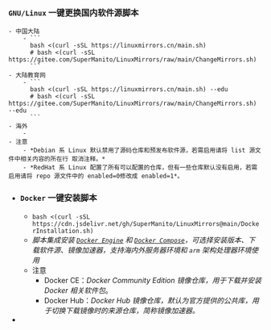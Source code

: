 ### `GNU/Linux` 一键更换国内软件源脚本
	- 中国大陆
		- ```
		  bash <(curl -sSL https://linuxmirrors.cn/main.sh)
		  # bash <(curl -sSL https://gitee.com/SuperManito/LinuxMirrors/raw/main/ChangeMirrors.sh)
		  ```
	- 大陆教育网
		- ```
		  bash <(curl -sSL https://linuxmirrors.cn/main.sh) --edu
		  # bash <(curl -sSL https://gitee.com/SuperManito/LinuxMirrors/raw/main/ChangeMirrors.sh) --edu
		  ```
	- 海外
		-
	- 注意
		- *Debian 系 Linux 默认禁用了源码仓库和预发布软件源，若需启用请将 list 源文件中相关内容的所在行 取消注释。*
		- *RedHat 系 Linux 配置了所有可以配置的仓库，但有一些仓库默认没有启用，若需启用请将 repo 源文件中的 enabled=0修改成 enabled=1*。
- ### `Docker` 一键安装脚本
	- `bash <(curl -sSL https://cdn.jsdelivr.net/gh/SuperManito/LinuxMirrors@main/DockerInstallation.sh)`
	- *脚本集成安装 [`Docker Engine`](https://docs.docker.com/engine) 和 [`Docker Compose`](https://docs.docker.com/compose)，可选择安装版本、下载软件源、镜像加速器，支持海内外服务器环境和 `arm` 架构处理器环境使用*
	- 注意
		- Docker CE：*Docker Community Edition 镜像仓库，用于下载并安装 Docker 相关软件包*。
		- Docker Hub：*Docker Hub 镜像仓库，默认为官方提供的公共库，用于切换下载镜像时的来源仓库，简称镜像加速器。*
-